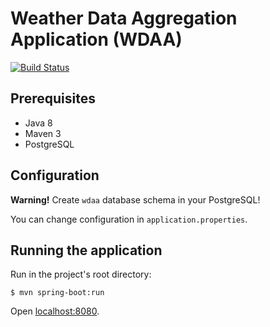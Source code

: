 Weather Data Aggregation Application (WDAA)
===========================================

[![Build Status](https://travis-ci.org/ddsm-team/weather-app.svg?branch=master)](https://travis-ci.org/ddsm-team/weather-app)

## Prerequisites

* Java 8
* Maven 3
* PostgreSQL

## Configuration

**Warning!** Create `wdaa` database schema in your PostgreSQL!

You can change configuration in `application.properties`.

## Running the application

Run in the project's root directory:

```shell
$ mvn spring-boot:run
```

Open [localhost:8080](http://localhost:8080/).

